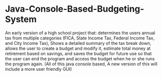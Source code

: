 # Java-Console-Based-Budgeting-System
An early version of a high school project that: determines the users annual tax from multiple categories (FICA, State Income Tax, Federal Income Tax, and City Income Tax), Shows a detailed summary of the tax break down, allows the user to create a budget and modify it, estimate total money at retirement based on savings, and saves the budget for future use so that the user can end the program and access the budget when he or she runs the program again. (All of this java console based, A new version of this will include a more user friendly GUI)

